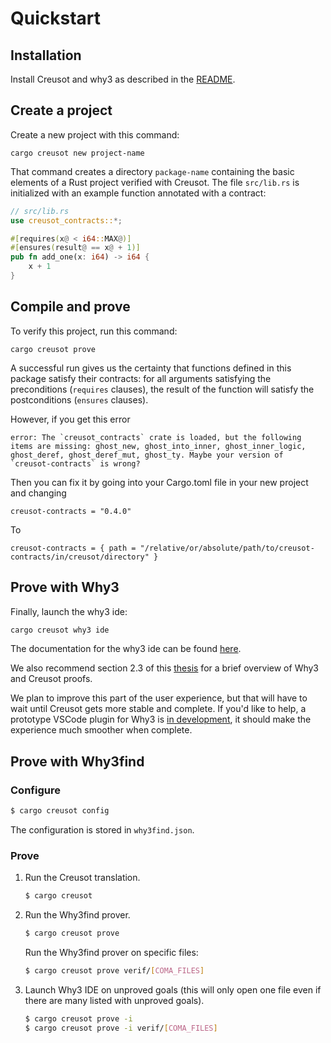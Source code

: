 # Quickstart

## Installation

Install Creusot and why3 as described in the [README](https://github.com/creusot-rs/creusot).

## Create a project

Create a new project with this command:

```
cargo creusot new project-name
```

That command creates a directory `package-name` containing the basic elements of a Rust project verified with Creusot. The file `src/lib.rs` is initialized with an example function annotated with a contract:

```rust
// src/lib.rs
use creusot_contracts::*;

#[requires(x@ < i64::MAX@)]
#[ensures(result@ == x@ + 1)]
pub fn add_one(x: i64) -> i64 {
    x + 1
}
```

## Compile and prove

To verify this project, run this command:

```
cargo creusot prove
```

A successful run gives us the certainty that functions defined in this package satisfy their contracts:
for all arguments satisfying the preconditions (`requires` clauses), the result of the function will
satisfy the postconditions (`ensures` clauses).

However, if you get this error 
```
error: The `creusot_contracts` crate is loaded, but the following items are missing: ghost_new, ghost_into_inner, ghost_inner_logic, ghost_deref, ghost_deref_mut, ghost_ty. Maybe your version of `creusot-contracts` is wrong?
```

Then you can fix it by going into your Cargo.toml file in your new project and changing
```
creusot-contracts = "0.4.0"
```
To 
```
creusot-contracts = { path = "/relative/or/absolute/path/to/creusot-contracts/in/creusot/directory" }
```

## Prove with Why3

Finally, launch the why3 ide:

```sh
cargo creusot why3 ide
```

The documentation for the why3 ide can be found [here](https://www.why3.org/doc/starting.html#getting-started-with-the-gui).

We also recommend section 2.3 of this [thesis](https://sarsko.github.io/_pages/SarekSkot%C3%A5m_thesis.pdf) for a brief overview of Why3 and Creusot proofs.

We plan to improve this part of the user experience, but that will have to wait until Creusot gets more stable and complete.
If you'd like to help, a prototype VSCode plugin for Why3 is [in development](https://github.com/xldenis/whycode), it should make the experience much smoother when complete.

## Prove with Why3find

### Configure

```sh
$ cargo creusot config
```

The configuration is stored in `why3find.json`.

### Prove

1. Run the Creusot translation.

    ```sh
    $ cargo creusot
    ```

2. Run the Why3find prover.

    ```sh
    $ cargo creusot prove
    ```

    Run the Why3find prover on specific files:

    ```sh
    $ cargo creusot prove verif/[COMA_FILES]
    ```

3. Launch Why3 IDE on unproved goals (this will only open one file even if there are many listed with unproved goals).

    ```sh
    $ cargo creusot prove -i
    $ cargo creusot prove -i verif/[COMA_FILES]
    ```
